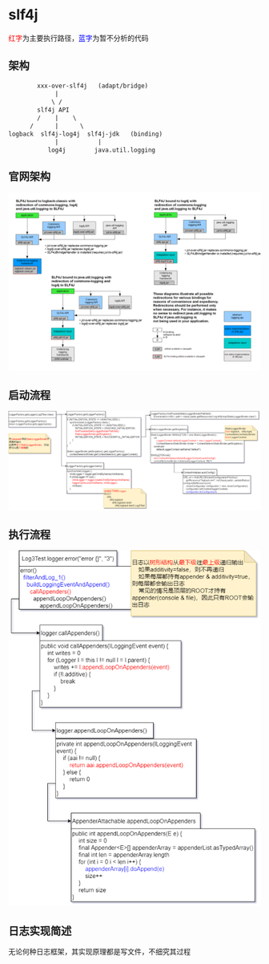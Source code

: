 # slf4j
<span style="color:red">红字</span>为主要执行路径，<span style="color:blue">蓝字</span>为暂不分析的代码

## 架构
```
        xxx-over-slf4j   (adapt/bridge)
             |
            \ /
        slf4j API
        /    |    \  
      /      |      \
logback  slf4j-log4j  slf4j-jdk   (binding)
             |           |
           log4j        java.util.logging            
```

## 官网架构
![](./slf4j/slf4j官网架构.png)

## 启动流程
![](./slf4j/slf4j启动流程.png)

## 执行流程
![](./slf4j/slf4j执行流程.png)

## 日志实现简述
无论何种日志框架，其实现原理都是写文件，不细究其过程
